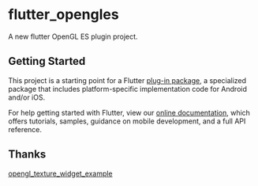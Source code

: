 # flutter_opengles

A new flutter OpenGL ES plugin project.

## Getting Started

This project is a starting point for a Flutter
[plug-in package](https://flutter.dev/developing-packages/),
a specialized package that includes platform-specific implementation code for
Android and/or iOS.

For help getting started with Flutter, view our 
[online documentation](https://flutter.dev/docs), which offers tutorials, 
samples, guidance on mobile development, and a full API reference.

## Thanks
[opengl_texture_widget_example](https://github.com/mogol/opengl_texture_widget_example)
